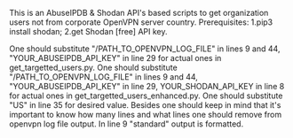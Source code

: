 This is an AbuseIPDB & Shodan API's based scripts to get organization users not from corporate OpenVPN server country.
Prerequisites:
1.pip3 install shodan;
2.get Shodan [free] API key.

One should substitute "/PATH_TO_OPENVPN_LOG_FILE" in lines 9 and 44, "YOUR_ABUSEIPDB_API_KEY" in line 29 for actual ones in get_targetted_users.py.
One should substitute "/PATH_TO_OPENVPN_LOG_FILE" in lines 9 and 44, "YOUR_ABUSEIPDB_API_KEY" in line 29, YOUR_SHODAN_API_KEY in line 8 for actual ones in get_targetted_users_enhanced.py.
One should substitute "US" in line 35 for desired value.
Besides one should keep in mind that it's important to know how many lines and what lines one should remove from openvpn log file output. In line 9 "standard" output is formatted.
